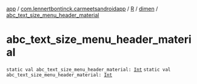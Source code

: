 [app](../../../index.md) / [com.lennertbontinck.carmeetsandroidapp](../../index.md) / [R](../index.md) / [dimen](index.md) / [abc_text_size_menu_header_material](./abc_text_size_menu_header_material.md)

# abc_text_size_menu_header_material

`static val abc_text_size_menu_header_material: `[`Int`](https://kotlinlang.org/api/latest/jvm/stdlib/kotlin/-int/index.html)
`static val abc_text_size_menu_header_material: `[`Int`](https://kotlinlang.org/api/latest/jvm/stdlib/kotlin/-int/index.html)